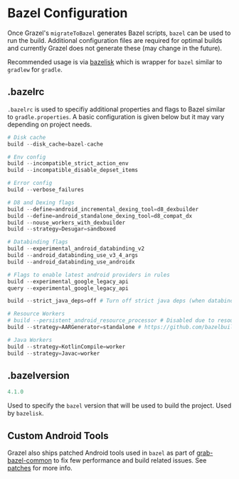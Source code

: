 # Bazel Configuration

Once Grazel's `migrateToBazel` generates Bazel scripts, `bazel` can be used to run the build. Additional configuration files are required for optimal builds and currently Grazel does not generate these (may change in the future).

Recommended usage is via [bazelisk](https://github.com/bazelbuild/bazelisk) which is wrapper for `bazel` similar to `gradlew` for `gradle`.

## .bazelrc

`.bazelrc` is used to specifiy additional properties and flags to Bazel similar to `gradle.properties`. A basic configuration is given below but it may vary depending on project needs.

```python
# Disk cache
build --disk_cache=bazel-cache

# Env config
build --incompatible_strict_action_env
build --incompatible_disable_depset_items

# Error config
build --verbose_failures

# D8 and Dexing flags
build --define=android_incremental_dexing_tool=d8_dexbuilder
build --define=android_standalone_dexing_tool=d8_compat_dx
build --nouse_workers_with_dexbuilder
build --strategy=Desugar=sandboxed

# Databinding flags
build --experimental_android_databinding_v2
build --android_databinding_use_v3_4_args
build --android_databinding_use_androidx

# Flags to enable latest android providers in rules
build --experimental_google_legacy_api
query --experimental_google_legacy_api

build --strict_java_deps=off # Turn off strict java deps (when databinding enabled)

# Resource Workers
# build --persistent_android_resource_processor # Disabled due to resource merging error (when databinding enabled)
build --strategy=AARGenerator=standalone # https://github.com/bazelbuild/bazel/issues/9207#issuecomment-522727482

# Java Workers
build --strategy=KotlinCompile=worker
build --strategy=Javac=worker
```

## .bazelversion

```python
4.1.0
```

Used to specify the `bazel` version that will be used to build the project. Used by `bazelisk`.

## Custom Android Tools

Grazel also ships patched Android tools used in `bazel` as part of [grab-bazel-common](https://github.com/grab/grab-bazel-common) to fix few performance and build related issues. See [patches](https://github.com/grab/grab-bazel-common/tree/master/patches) for more info. 

